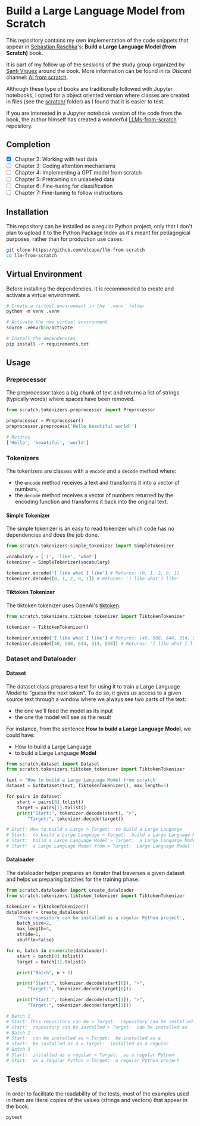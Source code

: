 # Build a Large Language Model from Scratch

This repository contains my own implementation of the code snippets that appear in [Sebastian Raschka](https://github.com/rasbt)'s: **Build a Large Language Model (from Scratch)** book.

It is part of my follow up of the sessions of the study group organized by [Santi Viquez](https://www.santiviquez.com) around the book. More information can be found in its Discord channel: [AI from scratch](https://discord.com/channels/1299408818681286699/).

Although these type of books are traditionally followed with Jupyter notebooks, I opted for a object oriented version where classes are created in files (see the [scratch/](scratch/) folder) as I found that it is easier to test.

If you are interested in a Jupyter notebook version of the code from the book, the author himself has created a wonderful [LLMs-from-scratch](https://github.com/rasbt/LLMs-from-scratch) repository.

## Completion

- [x] Chapter 2: Working with text data
- [ ] Chapter 3: Coding attention mechanisms
- [ ] Chapter 4: Implementing a GPT model from scratch
- [ ] Chapter 5: Pretraining on unlabeled data
- [ ] Chapter 6: Fine-tuning for classification
- [ ] Chapter 7: Fine-tuning to follow instructions

## Installation

This repository can be installed as a regular Python project, only that I don't plan to upload it to the Python Package Index as it's meant for pedagogical purposes, rather than for production use cases.

```bash
git clone https://github.com/elcapo/llm-from-scratch
cd llm-from-scratch
```

## Virtual Environment

Before installing the dependencies, it is recommended to create and activate a virtual environment.

```python
# Create a virtual environment in the `.venv` folder
python -m venv .venv

# Activate the new virtual environment
source .venv/bin/activate

# Install the dependencies
pip install -r requirements.txt
```

## Usage

### Preprocessor

The preprocessor takes a big chunk of text and returns a list of strings (typically words) where spaces have been removed.

```python
from scratch.tokenizers.preprocessor import Preprocessor

preprocessor = Preprocessor()
preprocessor.preprocess('Hello beautiful world!')

# Returns
['Hello', 'beautiful', 'world']
```

### Tokenizers

The tokenizers are classes with a `encode` and a `decode` method where:

- the `encode` method receives a text and transforms it into a vector of numbers,
- the `decode` method receives a vector of numbers returned by the encoding function and transforms it back into the original text.

#### Simple Tokenizer

The simple tokenizer is an easy to read tokenizer which code has no dependencies and does the job done.

```python
from scratch.tokenizers.simple_tokenizer import SimpleTokenizer

vocabulary = ['I', 'like', 'what']
tokenizer = SimpleTokenizer(vocabulary)

tokenizer.encode('I like what I like') # Returns: [0, 1, 2, 0, 1]
tokenizer.decode([0, 1, 2, 0, 1]) # Returns: 'I like what I like'
```

#### Tiktoken Tokenizer

The tiktoken tokenizer uses OpenAI's [tiktoken](https://github.com/openai/tiktoken).

```python
from scratch.tokenizers.tiktoken_tokenizer import TiktokenTokenizer

tokenizer = TiktokenTokenizer()

tokenizer.encode('I like what I like') # Returns: [40, 588, 644, 314, 588]
tokenizer.decode([40, 588, 644, 314, 588]) # Returns: 'I like what I like'
```

### Dataset and Dataloader

#### Dataset

The dataset class prepares a text for using it to train a Large Language Model to "guess the next token". To do so, it gives us access to a given source text through a window where we always see two parts of the text:

- the one we'll feed the model as its input
- the one the model will see as the result

For instance, from the sentence **How to build a Large Language Model**, we could have:

- How to build a Large Language
- to build a Large Language **Model**

```python
from scratch.dataset import Dataset
from scratch.tokenizers.tiktoken_tokenizer import TiktokenTokenizer

text = 'How to build a Large Language Model from scratch'
dataset = GptDataset(text, TiktokenTokenizer(), max_length=5)

for pairs in dataset:
    start = pairs[0].tolist()
    target = pairs[1].tolist()
    print("Start:", tokenizer.decode(start), ">",
        "Target:", tokenizer.decode(target))

# Start: How to build a Large > Target:  to build a Large Language
# Start:  to build a Large Language > Target:  build a Large Language Model
# Start:  build a Large Language Model > Target:  a Large Language Model from
# Start:  a Large Language Model from > Target:  Large Language Model from scratch
```

#### Dataloader

The dataloader helper prepares an iterator that traverses a given dataset and helps us preparing batches for the training phase.

```python
from scratch.dataloader import create_dataloader
from scratch.tokenizers.tiktoken_tokenizer import TiktokenTokenizer

tokenizer = TiktokenTokenizer()
dataloader = create_dataloader(
    'This repository can be installed as a regular Python project',
    batch_size=2,
    max_length=4,
    stride=1,
    shuffle=False)

for n, batch in enumerate(dataloader):
    start = batch[0].tolist()
    target = batch[1].tolist()

    print("Batch", n + 1)

    print("Start:", tokenizer.decode(start[0]), ">",
        "Target:", tokenizer.decode(target[0]))

    print("Start:", tokenizer.decode(start[1]), ">",
        "Target:", tokenizer.decode(target[1]))

# Batch 1
# Start: This repository can be > Target:  repository can be installed
# Start:  repository can be installed > Target:  can be installed as
# Batch 2
# Start:  can be installed as > Target:  be installed as a
# Start:  be installed as a > Target:  installed as a regular
# Batch 3
# Start:  installed as a regular > Target:  as a regular Python
# Start:  as a regular Python > Target:  a regular Python project
```

## Tests

In order to facilitate the readability of the tests, most of the examples used in them are literal copies of the values (strings and vectors) that appear in the book.

```bash
pytest
```
